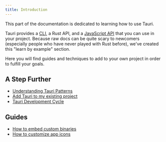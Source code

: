 ```yaml
---
title: Introduction
---
```


This part of the documentation is dedicated to learning how to use Tauri.

Tauri provides a [CLI](/docs/api/cli), a Rust API, and a [JavaScript API](/docs/api/js/index) that you can use in your project. Because raw docs can be quite scary to newcomers (especially people who have never played with Rust before), we've created this "learn by example" section.

Here you will find guides and techniques to add to your own project in order to fulfill your goals.

## A Step Further

- [Understanding Tauri Patterns](/docs/usage/patterns/about-patterns)
- [Add Tauri to my existing project](/docs/usage/development/integration)
- [Tauri Development Cycle](/docs/usage/development/development)

## Guides

- [How to embed custom binaries](/docs/usage/guides/bundler/sidecar)
- [How to customize app icons](/docs/usage/guides/visual/icons)
